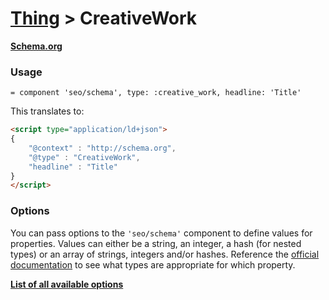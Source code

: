 # [Thing](thing.md) > CreativeWork

**[Schema.org](http://schema.org/CreativeWork)**

### Usage

```haml
= component 'seo/schema', type: :creative_work, headline: 'Title'
```

This translates to:

```html
<script type="application/ld+json">
{
    "@context" : "http://schema.org",
    "@type" : "CreativeWork",
    "headline" : "Title"
}
</script>
```

### Options

You can pass options to the `'seo/schema'` component to define values for properties. Values can either be a string, an integer, a hash (for nested types) or an array of strings, integers and/or hashes. Reference the [official documentation](http://schema.org/CreativeWork) to see what types are appropriate for which property.

**[List of all available options](https://github.com/jonhue/search-engine-optimization/blob/master/app/views/mozaic/seo/schema/types/_creative_work.html.erb)**
